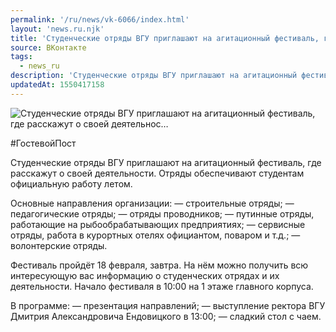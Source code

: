 ```yaml
---
permalink: '/ru/news/vk-6066/index.html'
layout: 'news.ru.njk'
title: 'Студенческие отряды ВГУ приглашают на агитационный фестиваль, где расскажут о своей деятельнос'
source: ВКонтакте
tags:
  - news_ru
description: 'Студенческие отряды ВГУ приглашают на агитационный фестиваль, где расскажут о своей деятельнос…'
updatedAt: 1550417158
---
```

![Студенческие отряды ВГУ приглашают на агитационный фестиваль, где расскажут о своей деятельнос…](https://sun9-74.userapi.com/impf/c844617/v844617186/1a8ef4/16T9-aO1MfY.jpg?size=1280x853&quality=96&proxy=1&sign=b4279fdc0d80ad3eb4c674c2698ede39&c_uniq_tag=kCwoy_n_-yu6_ed66AXn2gThiLtdvYXX-cJdGDD8Ujc&type=album)

#ГостевойПост

Студенческие отряды ВГУ приглашают на агитационный фестиваль, где расскажут о своей деятельности. Отряды обеспечивают студентам официальную работу летом.

Основные направления организации:
— строительные отряды;
— педагогические отряды;
— отряды проводников;
— путинные отряды, работающие на рыбообрабатывающих предприятиях;
— сервисные отряды, работа в курортных отелях официантом, поваром и т.д.;
— волонтерские отряды.

Фестиваль пройдёт 18 февраля, завтра. На нём можно получить всю интересующую вас информацию о студенческих отрядах и их деятельности. Начало фестиваля в 10:00 на 1 этаже главного корпуса.

В программе:
— презентация направлений;
— выступление ректора ВГУ Дмитрия Александровича Ендовицкого в 13:00;
— сладкий стол с чаем.
